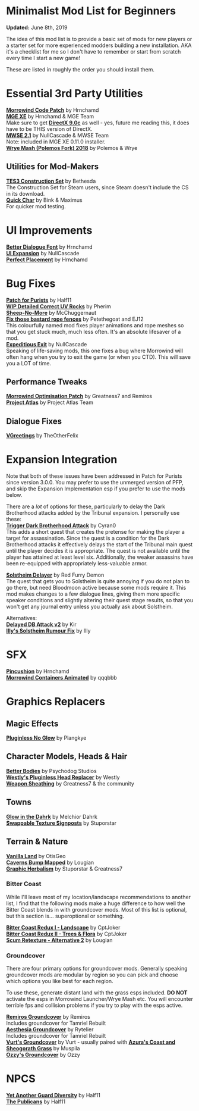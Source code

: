 # Minimalist Mod List for Beginners
**Updated:** June 8th, 2019

The idea of this mod list is to provide a basic set of mods for new players or a starter set for more experienced modders building a new installation. AKA it's a checklist for me so I don't have to remember or start from scratch every time I start a new game!  

These are listed in roughly the order you should install them.

# Essential 3rd Party Utilities
[**Morrowind Code Patch**](https://www.nexusmods.com/morrowind/mods/19510) by Hrnchamd  
[**MGE XE**](https://www.nexusmods.com/morrowind/mods/41102) by Hrnchamd & MGE Team   
Make sure to get [**DirectX 9.0c**](https://www.microsoft.com/en-us/download/details.aspx?id=35) as well - yes, future me reading this, it does have to be THIS version of DirectX.  
[**MWSE 2.1**](https://nullcascade.com/mwse/mwse-dev.zip) by NullCascade & MWSE Team  
Note: included in MGE XE 0.11.0 installer.  
[**Wrye Mash (Polemos Fork) 2018**](https://www.nexusmods.com/morrowind/mods/45439) by Polemos & Wrye  

## Utilities for Mod-Makers
[**TES3 Construction Set**](https://www.nexusmods.com/morrowind/mods/42196) by Bethesda  
The Construction Set for Steam users, since Steam doesn't include the CS in its download.  
[**Quick Char**](http://mw.modhistory.com/download-44-7364) by Bink & Maximus  
For quicker mod testing.  

# UI Improvements
[**Better Dialogue Font**](https://www.nexusmods.com/morrowind/mods/36873) by Hrnchamd  
[**UI Expansion**](https://www.nexusmods.com/morrowind/mods/46071) by NullCascade    
[**Perfect Placement**](https://www.nexusmods.com/morrowind/mods/46562) by Hrnchamd  

# Bug Fixes
[**Patch for Purists**](https://www.nexusmods.com/morrowind/mods/45096?) by Half11  
[**WIP Detailed Correct UV Rocks**](https://www.nexusmods.com/morrowind/mods/44321/?) by Pherim  
[**Sheep-No-More**](https://www.nexusmods.com/morrowind/mods/45168) by McChuggernaut  
[**Fix those bastard rope fences**](https://www.nexusmods.com/morrowind/mods/45741) by Petethegoat and EJ12  
This colourfully named mod fixes player animations and rope meshes so that you get stuck much, much less often. It's an absolute lifesaver of a mod.  
[**Expeditious Exit**](https://www.nexusmods.com/morrowind/mods/45634) by NullCascade  
Speaking of life-saving mods, this one fixes a bug where Morrowind will often hang when you try to exit the game (or when you CTD). This will save you a LOT of time.  

## Performance Tweaks
[**Morrowind Optimisation Patch**](https://www.nexusmods.com/morrowind/mods/45384) by Greatness7 and Remiros  
[**Project Atlas**](https://www.nexusmods.com/morrowind/mods/45399) by Project Atlas Team  

## Dialogue Fixes  
[**VGreetings**](http://mw.modhistory.com/download-42-13335) by TheOtherFelix  

# Expansion Integration
Note that both of these issues have been addressed in Patch for Purists since version 3.0.0. You may prefer to use the unmerged version of PFP, and skip the Expansion Implementation esp if you prefer to use the mods below.

There are a *lot* of options for these, particularly to delay the Dark Brotherhood attacks added by the Tribunal expansion. I personally use these:  
[**Trigger Dark Brotherhood Attack**](http://mw.modhistory.com/download-37-15581) by Cyran0  
This adds a short quest that creates the pretense for making the player a target for assassination. Since the quest is a condition for the Dark Brotherhood attacks it effectively delays the start of the Tribunal main quest until the player decides it is appropriate. The quest is not available until the player has attained at least level six. Additionally, the weaker assassins have been re-equipped with appropriately less-valuable armor.  

[**Solstheim Delayer**](https://www.nexusmods.com/morrowind/mods/45988) by Red Furry Demon  
The quest that gets you to Solstheim is quite annoying if you do not plan to go there, but need Bloodmoon active because some mods require it. This mod makes changes to a few dialogue lines, giving them more specific speaker conditions and slightly altering their quest stage results, so that you won't get any journal entry unless you actually ask about Solstheim.  

Alternatives:  
[**Delayed DB Attack v2**](https://www.nexusmods.com/morrowind/mods/14891?) by Kir  
[**Illy's Solstheim Rumour Fix**](https://www.moddb.com/games/morrowind/addons/illys-solsteim-rumour-fix) by Illy  

# SFX
[**Pincushion**](https://www.nexusmods.com/morrowind/mods/46862) by Hrnchamd  
[**Morrowind Containers Animated**](https://www.nexusmods.com/morrowind/mods/42238) by qqqbbb  

# Graphics Replacers
## Magic Effects
[**Pluginless No Glow**](http://mw.modhistory.com/download-4-11984) by Plangkye

## Character Models, Heads & Hair
[**Better Bodies**](https://www.nexusmods.com/morrowind/mods/3880) by Psychodog Studios  
[**Westly's Pluginless Head Replacer**](https://download.fliggerty.com/download--874) by Westly  
[**Weapon Sheathing**](https://www.nexusmods.com/morrowind/mods/46069) by Greatness7 & the community  

## Towns  
[**Glow in the Dahrk**](https://www.nexusmods.com/morrowind/mods/45886) by Melchior Dahrk  
[**Swappable Texture Signposts**](https://www.nexusmods.com/morrowind/mods/46804) by Stuporstar

## Terrain & Nature
[**Vanilla Land**](https://www.nexusmods.com/morrowind/mods/45953) by OtisGeo  
[**Caverns Bump Mapped**](https://www.nexusmods.com/morrowind/mods/42412) by Lougian  
[**Graphic Herbalism**](https://www.nexusmods.com/morrowind/mods/46599) by Stuporstar & Greatness7  

### Bitter Coast
While I'll leave most of my location/landscape recommendations to another list, I find that the following mods make a huge difference to how well the Bitter Coast blends in with groundcover mods. Most of this list is optional, but this section is... superoptional or something.  

[**Bitter Coast Redux I - Landscape**](https://www.nexusmods.com/morrowind/mods/45708) by CptJoker  
[**Bitter Coast Redux II - Trees & Flora**](https://www.nexusmods.com/morrowind/mods/45762) by CptJoker  
[**Scum Retexture - Alternative 2**](https://www.nexusmods.com/morrowind/mods/42582) by Lougian  

### Groundcover
There are four primary options for groundcover mods. Generally speaking groundcover mods are modular by region so you can pick and choose which options you like best for each region. 

To use these, generate distant land with the grass esps included. **DO NOT** activate the esps in Morrowind Launcher/Wrye Mash etc. You will encounter terrible fps and collision problems if you try to play with the esps active. 

[**Remiros Groundcover**](https://www.nexusmods.com/morrowind/mods/46733) by Remiros  
Includes groundcover for Tamriel Rebuilt  
[**Aesthesia Groundcover**](https://www.nexusmods.com/morrowind/mods/46377) by Rytelier  
Includes groundcover for Tamriel Rebuilt  
[**Vurt's Groundcover**](https://www.nexusmods.com/morrowind/mods/31051) by Vurt - usually paired with [**Azura's Coast and Sheogorath Grass**](https://www.nexusmods.com/morrowind/mods/30788) by Muspila  
[**Ozzy's Groundcover**](https://www.moddb.com/mods/ozzys-grass-merged-openmw-compatible/downloads/ozzys-grass-merged-103) by Ozzy 

# NPCS
[**Yet Another Guard Diversity**](https://www.nexusmods.com/morrowind/mods/45894) by Half11  
[**The Publicans**](https://www.nexusmods.com/morrowind/mods/45410) by Half11  
